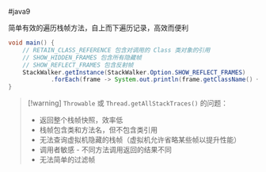 #java9 

简单有效的遍历栈帧方法，自上而下遍历记录，高效而便利

```java
void main() {
    // RETAIN_CLASS_REFERENCE 包含对调用的 Class 类对象的引用
    // SHOW_HIDDEN_FRAMES 包含所有隐藏帧
    // SHOW_REFLECT_FRAMES 包含反射帧
    StackWalker.getInstance(StackWalker.Option.SHOW_REFLECT_FRAMES)
            .forEach(frame -> System.out.println(frame.getClassName() + "." + frame.getMethodName()));
}
```

>[!warning] `Throwable` 或 `Thread.getAllStackTraces()` 的问题：
> - 返回整个栈帧快照，效率低
> - 栈帧包含类和方法名，但不包含类引用
> - 无法查询虚拟机隐藏的栈帧（虚拟机允许省略某些帧以提升性能）
> - 调用者敏感 - 不同方法调用返回的结果不同
> - 无法简单的过滤帧

